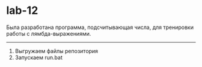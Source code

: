 # lab-12

Была разработана программа, подсчитывающая числа, для тренировки работы с лямбда-выражениями.
_______________________________________________________________________________________________________________________________________
1) Выгружаем файлы репозитория
2) Запускаем run.bat
